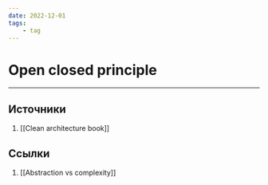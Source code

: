 ```yaml
---
date: 2022-12-01
tags:
    - tag
---
```

# Open closed principle

---

## Источники

1. [[Clean architecture book]]

## Ссылки

1. [[Abstraction vs complexity]]

